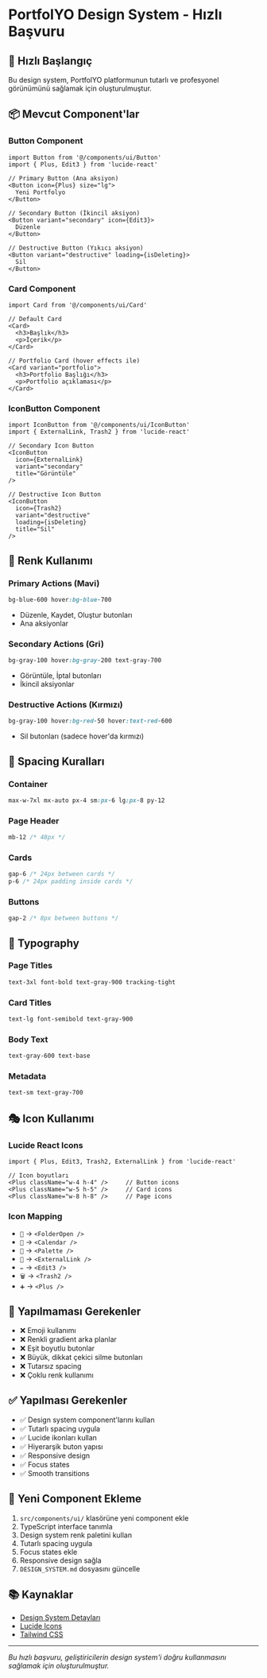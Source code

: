 # PortfolYO Design System - Hızlı Başvuru

## 🚀 Hızlı Başlangıç

Bu design system, PortfolYO platformunun tutarlı ve profesyonel görünümünü sağlamak için oluşturulmuştur.

## 📦 Mevcut Component'lar

### Button Component
```tsx
import Button from '@/components/ui/Button'
import { Plus, Edit3 } from 'lucide-react'

// Primary Button (Ana aksiyon)
<Button icon={Plus} size="lg">
  Yeni Portfolyo
</Button>

// Secondary Button (İkincil aksiyon)
<Button variant="secondary" icon={Edit3}>
  Düzenle
</Button>

// Destructive Button (Yıkıcı aksiyon)
<Button variant="destructive" loading={isDeleting}>
  Sil
</Button>
```

### Card Component
```tsx
import Card from '@/components/ui/Card'

// Default Card
<Card>
  <h3>Başlık</h3>
  <p>İçerik</p>
</Card>

// Portfolio Card (hover effects ile)
<Card variant="portfolio">
  <h3>Portfolio Başlığı</h3>
  <p>Portfolio açıklaması</p>
</Card>
```

### IconButton Component
```tsx
import IconButton from '@/components/ui/IconButton'
import { ExternalLink, Trash2 } from 'lucide-react'

// Secondary Icon Button
<IconButton 
  icon={ExternalLink} 
  variant="secondary"
  title="Görüntüle"
/>

// Destructive Icon Button
<IconButton 
  icon={Trash2} 
  variant="destructive"
  loading={isDeleting}
  title="Sil"
/>
```

## 🎨 Renk Kullanımı

### Primary Actions (Mavi)
```css
bg-blue-600 hover:bg-blue-700
```
- Düzenle, Kaydet, Oluştur butonları
- Ana aksiyonlar

### Secondary Actions (Gri)
```css
bg-gray-100 hover:bg-gray-200 text-gray-700
```
- Görüntüle, İptal butonları
- İkincil aksiyonlar

### Destructive Actions (Kırmızı)
```css
bg-gray-100 hover:bg-red-50 hover:text-red-600
```
- Sil butonları (sadece hover'da kırmızı)

## 📏 Spacing Kuralları

### Container
```css
max-w-7xl mx-auto px-4 sm:px-6 lg:px-8 py-12
```

### Page Header
```css
mb-12 /* 48px */
```

### Cards
```css
gap-6 /* 24px between cards */
p-6 /* 24px padding inside cards */
```

### Buttons
```css
gap-2 /* 8px between buttons */
```

## 📝 Typography

### Page Titles
```css
text-3xl font-bold text-gray-900 tracking-tight
```

### Card Titles
```css
text-lg font-semibold text-gray-900
```

### Body Text
```css
text-gray-600 text-base
```

### Metadata
```css
text-sm text-gray-700
```

## 🎭 Icon Kullanımı

### Lucide React Icons
```tsx
import { Plus, Edit3, Trash2, ExternalLink } from 'lucide-react'

// Icon boyutları
<Plus className="w-4 h-4" />     // Button icons
<Plus className="w-5 h-5" />     // Card icons
<Plus className="w-8 h-8" />     // Page icons
```

### Icon Mapping
- `📁` → `<FolderOpen />`
- `📅` → `<Calendar />`
- `🎨` → `<Palette />`
- `🔗` → `<ExternalLink />`
- `✏️` → `<Edit3 />`
- `🗑️` → `<Trash2 />`
- `➕` → `<Plus />`

## 🚫 Yapılmaması Gerekenler

- ❌ Emoji kullanımı
- ❌ Renkli gradient arka planlar
- ❌ Eşit boyutlu butonlar
- ❌ Büyük, dikkat çekici silme butonları
- ❌ Tutarsız spacing
- ❌ Çoklu renk kullanımı

## ✅ Yapılması Gerekenler

- ✅ Design system component'larını kullan
- ✅ Tutarlı spacing uygula
- ✅ Lucide ikonları kullan
- ✅ Hiyerarşik buton yapısı
- ✅ Responsive design
- ✅ Focus states
- ✅ Smooth transitions

## 🔧 Yeni Component Ekleme

1. `src/components/ui/` klasörüne yeni component ekle
2. TypeScript interface tanımla
3. Design system renk paletini kullan
4. Tutarlı spacing uygula
5. Focus states ekle
6. Responsive design sağla
7. `DESIGN_SYSTEM.md` dosyasını güncelle

## 📚 Kaynaklar

- [Design System Detayları](./DESIGN_SYSTEM.md)
- [Lucide Icons](https://lucide.dev/)
- [Tailwind CSS](https://tailwindcss.com/)

---

*Bu hızlı başvuru, geliştiricilerin design system'i doğru kullanmasını sağlamak için oluşturulmuştur.* 
